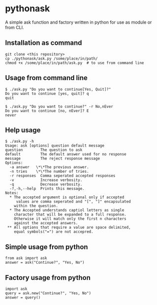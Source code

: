 # pythonask
A simple ask function and factory written in python for use as module or from CLI.

## Installation as command
```
git clone <this repository>
cp ./pythonask/ask.py /some/place/in/path/
chmod +x /some/place/in/path/ask.py  # to use from command line
````

## Usage from command line
```
$ ./ask.py "Do you want to continue[Yes, Quit]?"
Do you want to continue [yes, quit]? q
quit

$ ./ask.py "Do you want to continue?" -r No,nEver
Do you want to continue [no, nEver]? E
never
```

## Help usage
```
$ ./ask.py -h
Usage: ask [options] question default message
question        The question to ask
default         The default answer used for no response
message         The reject response message
Options:
  -a answer   \*\*The previous answer.
  -n tries    \*\*The number of tries.
  -r responses  Comma seperated accepted responses 
  -v            Increase verbosity.
  -q            Decrease verbosity.
  -?,-h,--help  Prints this message.
Notes:
  * The accepted argument is optional only if accepted 
     values are comma seperated and "[", "]" encapsulated 
    within the question.
  * The Accepted understands captiol letters as single 
    character that will be expanded to a full response.  
    Otherwise it will match only the first n characters 
    against the accepted answers.
 ** All options that require a value are space delimited, 
    equal symbols("=") are not accepred.
```

## Simple usage from python
```
from ask import ask
answer = ask("Continue?", "Yes, No")
```

## Factory usage from python
```
import ask
query = ask.new("Continue?", "Yes, No")
answer = query()
```

